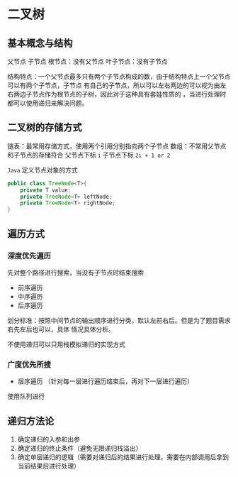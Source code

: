 # 二叉树


## 基本概念与结构

父节点
子节点
根节点：没有父节点
叶子节点：没有子节点

结构特点：一个父节点最多只有两个子节点构成的数，由于结构特点上一个父节点可以有两个子节点，子节点
有自己的子节点，所以可以左右两边的可以视为由左右两边子节点作为根节点的子树，因此对于这种具有套娃性质的
，当进行处理时都可以使用递归来解决问题。

## 二叉树的存储方式

链表：最常用存储方式，使用两个引用分别指向两个子节点
数组：不常用父节点和子节点的存储符合 父节点下标 `i` 子节点下标 `2i + 1 or 2`

`Java` 定义节点对象的方式

```java
public class TreeNode<T>{
    private T value;
    private TreeNode<T> leftNode;
    private TreeNode<T> rightNode;
}
```

## 遍历方式

### 深度优先遍历

先对整个路径进行搜索，当没有子节点时结束搜索

- 前序遍历
- 中序遍历
- 后序遍历

划分标准：按照中间节点的输出顺序进行分类，默认左前右后。但是为了题目需求右先左后也可以，具体
情况具体分析。

不使用递归可以只用栈模拟递归的实现方式

### 广度优先所搜

- 层序遍历 （针对每一层进行遍历结束后，再对下一层进行遍历）

使用队列进行

## 递归方法论

1. 确定递归的入参和出参
2. 确定递归的终止条件（避免无限递归栈溢出）
3. 确定单层递归的逻辑（需要对递归后的结果进行处理，需要在内部调用后拿到当前结果后进行处理）

